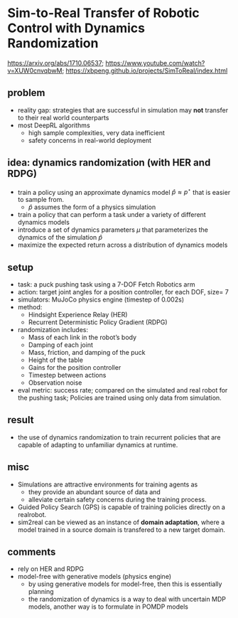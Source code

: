# Sim-to-Real Transfer of Robotic Control with Dynamics Randomization
https://arxiv.org/abs/1710.06537;
https://www.youtube.com/watch?v=XUW0cnvqbwM;
https://xbpeng.github.io/projects/SimToReal/index.html

## problem
* reality gap:
  strategies that are successful in simulation may **not**
  transfer to their real world counterparts
* most DeepRL algorithms
  * high sample complexities, very data inefficient
  * safety concerns in real-world deployment

## idea: dynamics randomization (with HER and RDPG)
* train a policy using an approximate dynamics model $\hat{p} \approx  p^{\star}$ that is easier to sample from.
  * $\hat{p}$ assumes the form of a physics simulation
* train a policy that can perform a task under a variety of different dynamics models
* introduce a set of dynamics parameters $\mu$ that parameterizes the dynamics of the simulation $\hat{p}$
* maximize the expected return across a distribution of dynamics models

## setup
* task: a puck pushing task using a 7-DOF Fetch Robotics arm
* action: target joint angles for a position controller, for each DOF, size= 7
* simulators: MuJoCo physics engine (timestep of 0.002s)
* method:
  * Hindsight Experience Relay (HER)
  * Recurrent Deterministic Policy Gradient (RDPG)
* randomization includes:
  * Mass of each link in the robot’s body
  * Damping of each joint
  * Mass, friction, and damping of the puck
  * Height of the table
  * Gains for the position controller
  * Timestep between actions
  * Observation noise
* eval metric: success rate;
  compared on the simulated and real robot for the pushing task;
  Policies are trained using only data from simulation.

## result
* the use of dynamics randomization
  to train recurrent policies that are capable of adapting
  to unfamiliar dynamics at runtime.

## misc
* Simulations are attractive environments for training agents as
  * they provide an abundant source of data and
  * alleviate certain safety concerns during the training process.
* Guided Policy Search (GPS) is capable of training policies directly on a realrobot.
* sim2real can be viewed as an instance of **domain adaptation**, where
  a model trained in a source domain is transfered to a new target domain.

## comments
* rely on HER and RDPG
* model-free with generative models (physics engine)
  * by using generative models for model-free, then this is essentially planning
  * the randomization of dynamics is a way to deal with uncertain MDP models, another way is to formulate in POMDP models
